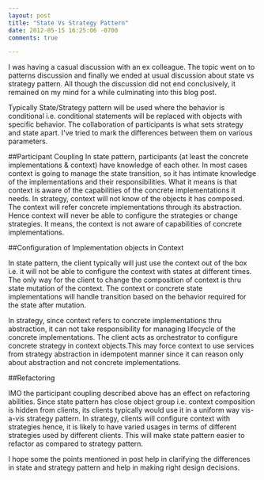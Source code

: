 ```yaml
---
layout: post
title: "State Vs Strategy Pattern"
date: 2012-05-15 16:25:06 -0700
comments: true

---
```


I was having a casual discussion with an ex colleague.  The topic went on to patterns discussion and finally we ended at usual discussion about state vs strategy pattern. All though the discussion did not end conclusively, it remained on my mind for a while culminating into this blog post.

Typically State/Strategy pattern will be used where the behavior is conditional i.e. conditional statements will be replaced with objects with specific behavior. The collaboration of participants is what sets strategy and state apart.  I've tried to mark the differences between them on various parameters.

##Participant Coupling
In state pattern, participants (at least the concrete implementations & context) have knowledge of each other. In most cases context is going to manage the state transition, so it has intimate knowledge of the implementations and their responsibilities. What it means is that context is aware of the capabilities of the concrete implementations it needs.
In strategy, context will not know of the objects it has composed. The context will refer concrete implementations through its abstraction. Hence context will never be able to configure the strategies or change strategies. It means, the context is not aware of capabilities of concrete implementations. 

##Configuration of Implementation objects in Context

In state pattern, the client typically will just use the context out of the box i.e. it will not be able to configure the context with states at different times.  The only way for the client to change the composition of context is thru state mutation of the context. The context or concrete state implementations will handle transition based on the behavior required for the state after mutation.

In strategy, since context refers to concrete implementations thru abstraction, it can not take responsibility for managing lifecycle of the concrete implementations. The client acts as orchestrator to configure concrete strategy in context objects.This may force context to use services from strategy abstraction in idempotent manner since it can reason only about abstraction and not concrete implementations. 


##Refactoring

IMO the participant coupling described above has an effect on refactoring abilities. Since state pattern has close object group i.e. context composition is hidden from clients, its clients typically would use it in a uniform way vis-a-vis strategy pattern. In strategy, clients will configure context with strategies hence, it is likely to have varied usages in terms of different strategies used by different clients.
This will make state pattern easier to refactor as compared to strategy pattern.

I hope some the points mentioned in post help in clarifying the differences in state and strategy pattern and help in making right design decisions.
